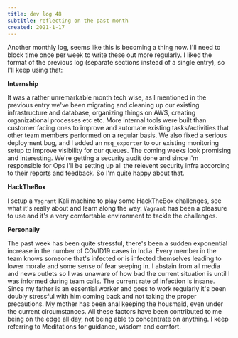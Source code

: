 ```yaml
---
title: dev log 48
subtitle: reflecting on the past month
created: 2021-1-17
---
```


Another monthly log, seems like this is becoming a thing now. I'll need to block time once per week to write these out more regularly. I liked the format of the previous log (separate sections instead of a single entry), so I'll keep using that:

**Internship**

It was a rather unremarkable month tech wise, as I mentioned in the previous entry we've been migrating and cleaning up our existing infrastructure and database, organizing things on AWS, creating organizational processes etc etc. More internal tools were built than customer facing ones to improve and automate existing tasks/activities that other team members performed on a regular basis. We also fixed a serious deployment bug, and I added an `nsq_exporter` to our existing monitoring setup to improve visibility for our queues. The coming weeks look promising and interesting. We're getting a security audit done and since I'm responsible for Ops I'll be setting up all the relevent security infra according to their reports and feedback. So I'm quite happy about that.

**HackTheBox**

I setup a `Vagrant` Kali machine to play some HackTheBox challenges, see what it's really about and learn along the way. `Vagrant` has been a pleasure to use and it's a very comfortable environment to tackle the challenges.

**Personally**

The past week has been quite stressful, there's been a sudden exponential increase in the number of COVID19 cases in India. Every member in the team knows someone that's infected or is infected themselves leading to lower morale and some sense of fear seeping in. I abstain from all media and news outlets so I was unaware of how bad the current situation is until I was informed during team calls. The current rate of infection is insane. Since my father is an essential worker and goes to work regularly it's been doubly stressful with him coming back and not taking the proper precautions. My mother has been anal keeping the housmaid, even under the current circumstances. All these factors have been contributed to me being on the edge all day, not being able to concentrate on anything. I keep referring to Meditations for guidance, wisdom and comfort.
